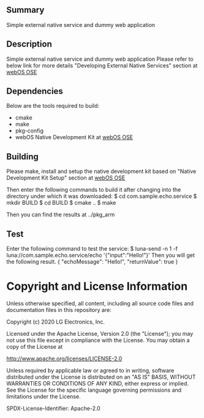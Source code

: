 Summary
-------
Simple external native service and dummy web application

Description
-----------

Simple external native service and dummy web application
Please refer to below link for more details
"Developing External Native Services" section at [webOS OSE](https://www.webosose.org)

Dependencies
---------------------

Below are the tools required to build:

* cmake
* make
* pkg-config
* webOS Native Development Kit at [webOS OSE](https://www.webosose.org)

## Building

Please make, install and setup the native development kit based on
"Native Development Kit Setup" section at [webOS OSE](https://www.webosose.org)

Then enter the following commands to build it after changing into the directory
under which it was downloaded:
    $ cd com.sample.echo.service
    $ mkdir BUILD
    $ cd BUILD
    $ cmake ..
    $ make

Then you can find the results at ../pkg_arm

## Test

Enter the following command to test the service:
    $ luna-send -n 1 -f luna://com.sample.echo.service/echo '{"input":"Hello!"}'
Then you will get the following result.
    {
        "echoMessage": "Hello!",
        "returnValue": true
    }

Copyright and License Information
=================================
Unless otherwise specified, all content, including all source code files and
documentation files in this repository are:

Copyright (c) 2020 LG Electronics, Inc.

Licensed under the Apache License, Version 2.0 (the "License");
you may not use this file except in compliance with the License.
You may obtain a copy of the License at

http://www.apache.org/licenses/LICENSE-2.0

Unless required by applicable law or agreed to in writing, software
distributed under the License is distributed on an "AS IS" BASIS,
WITHOUT WARRANTIES OR CONDITIONS OF ANY KIND, either express or implied.
See the License for the specific language governing permissions and
limitations under the License.

SPDX-License-Identifier: Apache-2.0
